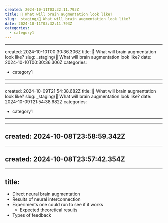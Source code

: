 ```yaml
---
created: 2024-10-11T03:32:11.793Z 
title: 🔴 What will brain augmentation look like?
slug: _staging/🔴 What will brain augmentation look like?
date: 2024-10-11T03:32:11.793Z
categories: 
  - category1
---
```

---
created: 2024-10-10T00:30:36.306Z 
title: 🔴 What will brain augmentation look like?
slug: _staging/🔴 What will brain augmentation look like?
date: 2024-10-10T00:30:36.306Z
categories: 
  - category1
---
---
created: 2024-10-09T21:54:38.682Z 
title: 🔴 What will brain augmentation look like?
slug: _staging/🔴 What will brain augmentation look like?
date: 2024-10-09T21:54:38.682Z
categories: 
  - category1
---
---
created: 2024-10-08T23:58:59.342Z
---
---
created: 2024-10-08T23:57:42.354Z
---
---
title:
---
- Direct neural brain augmentation
- Results of neural interconnection
- Experiments one could run to see if it works
	- Expected theoretical results
- Types of feedback
